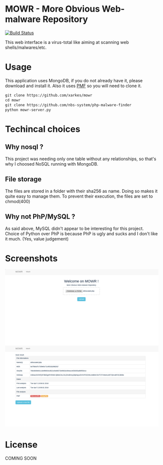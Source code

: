 # MOWR - More Obvious Web-malware Repository
[![Build Status](https://travis-ci.com/xarkes/mowr.svg?token=9Xzgra6ppqzjTnDcac9B&branch=master)](https://travis-ci.com/xarkes/mowr/)

This web interface is a virus-total like aiming at scanning web shells/malwares/etc.

# Usage
This application uses MongoDB, if you do not already have it, please download and install it.
Also it uses [PMF](https://github.com/nbs-system/php-malware-finder) so you will need to clone it.
```
git clone https://github.com/xarkes/mowr
cd mowr
git clone https://github.com/nbs-system/php-malware-finder
python mowr-server.py
```

# Techincal choices
## Why nosql ?
This project was needing only one table without any relationships, so that's why I choosed NoSQL running with MongoDB.

## File storage
The files are stored in a folder with their sha256 as name. Doing so makes it quite easy to manage them. To prevent their execution, the files are set to chmod(400)

## Why not PhP/MySQL ?
As said above, MySQL didn't appear to be interesting for this project. Choice of Python over PhP is because PhP is ugly and sucks and I don't like it much. (Yes, value judgement)

# Screenshots
![Index page](/docs/index.png?raw=true "Index page")
![Analysis page](/docs/analysis.png?raw=true "Analysis page")

# License
COMING SOON